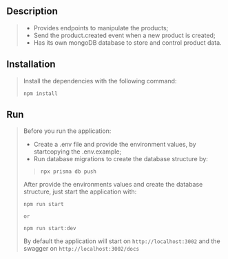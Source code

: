 ## Description

>- Provides endpoints to manipulate the products;
>- Send the product.created event when a new product is created;
>- Has its own mongoDB database to store and control product data.

## Installation
> Install the dependencies with the following command:
> ```
> npm install
> ```

## Run
> Before you run the application:
> - Create a .env file and provide the environment values, by startcopying the .env.example;
> - Run database migrations to create the database structure by:
>> ```
>> npx prisma db push
>> ```
> 
> After provide the environments values and create the database structure, just start the application with:
> ```
> npm run start
>
> or
>
> npm run start:dev
> ```
> 
> By default the application will start on ```http://localhost:3002``` and the swagger on ```http://localhost:3002/docs```
